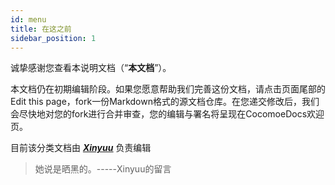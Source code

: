 ```yaml
---
id: menu
title: 在这之前
sidebar_position: 1
---
```




诚挚感谢您查看本说明文档（“**本文档**”）。

本文档仍在初期编辑阶段。如果您愿意帮助我们完善这份文档，请点击页面尾部的Edit this page，fork一份Markdown格式的源文档仓库。在您递交修改后，我们会尽快地对您的fork进行合并审查，您的编辑与署名将呈现在CocomoeDocs欢迎页。

目前该分类文档由 **<u>*[Xinyuu](https://space.bilibili.com/142202292)*</u>** 负责编辑

> 她说是晒黑的。-----Xinyuu的留言
